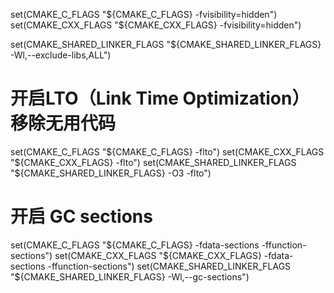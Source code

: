 set(CMAKE_C_FLAGS "${CMAKE_C_FLAGS} -fvisibility=hidden")
set(CMAKE_CXX_FLAGS "${CMAKE_CXX_FLAGS} -fvisibility=hidden")

set(CMAKE_SHARED_LINKER_FLAGS "${CMAKE_SHARED_LINKER_FLAGS} -Wl,--exclude-libs,ALL")

# 开启LTO（Link Time Optimization）移除无用代码
set(CMAKE_C_FLAGS "${CMAKE_C_FLAGS} -flto")
set(CMAKE_CXX_FLAGS "${CMAKE_CXX_FLAGS} -flto")
set(CMAKE_SHARED_LINKER_FLAGS "${CMAKE_SHARED_LINKER_FLAGS} -O3 -flto")

# 开启 GC sections
set(CMAKE_C_FLAGS "${CMAKE_C_FLAGS} -fdata-sections -ffunction-sections")
set(CMAKE_CXX_FLAGS "${CMAKE_CXX_FLAGS} -fdata-sections -ffunction-sections")
set(CMAKE_SHARED_LINKER_FLAGS "${CMAKE_SHARED_LINKER_FLAGS} -Wl,--gc-sections")

